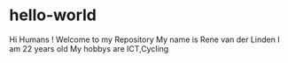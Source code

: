 hello-world
===========
Hi Humans !
Welcome to my Repository
My name is Rene van der Linden
I am 22 years old
My hobbys are ICT,Cycling
